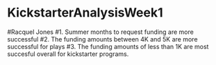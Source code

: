 # KickstarterAnalysisWeek1
#Racquel Jones
#1. Summer months to request funding are more successful
#2. The funding amounts between 4K and 5K are more successful for plays
#3. The funding amounts of less than 1K are most succesful overall for kickstarter programs.
